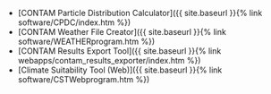 - [CONTAM Particle Distribution Calculator]({{ site.baseurl }}{% link software/CPDC/index.htm %})
- [CONTAM Weather File Creator]({{ site.baseurl }}{% link software/WEATHERprogram.htm %})
- [CONTAM Results Export Tool]({{ site.baseurl }}{% link webapps/contam_results_exporter/index.htm %})
- [Climate Suitability Tool (Web)]({{ site.baseurl }}{% link software/CSTWebprogram.htm %})
